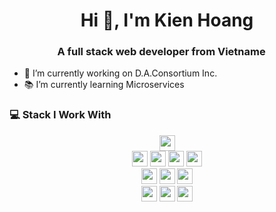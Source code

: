 <h1 align="center">Hi 👋, I'm Kien Hoang</h1>
<h3 align="center">A full stack web developer from Vietname <img src="https://img-premium.flaticon.com/png/512/3092/premium/3092413.png?token=exp=1633335420~hmac=09544551e2155729073f1e2ef560263d" width="14"/> </h3>

- 💼 I’m currently working on D.A.Consortium Inc.
- 📚 I’m currently learning Microservices

### 💻 Stack I Work With

<p  align="center">

<!-- Programming Language -->
<img src="https://img.shields.io/badge/JavaScript-F7DF1E?style=for-the-badge&logo=javascript&logoColor=black" height="25">
  
<br>
<img src="https://img.shields.io/badge/next.js-000000?style=for-the-badge&logo=nextdotjs&logoColor=white" height="25">
<img src="https://img.shields.io/badge/React-20232A?style=for-the-badge&logo=react&logoColor=61DAFB" height="25">
<img src="https://img.shields.io/badge/Express.js-000000?style=for-the-badge&logo=Supabase&logoColor=white" height="25">
<img src="https://img.shields.io/badge/Node.js-43853D?style=for-the-badge&logo=node-dot-js&logoColor=white" height="25">

<!-- Database -->
<br>
<img src="https://img.shields.io/badge/mysql-4479A1.svg?&style=for-the-badge&logo=mysql&logoColor=white" height="25"/>
<img src="https://img.shields.io/badge/PostgreSQL-316192?style=for-the-badge&logo=postgresql&logoColor=white" height="25">
<img src="https://img.shields.io/badge/MongoDB-4EA94B?style=for-the-badge&logo=mongodb&logoColor=white" height="25">

<!-- Infrastructure -->

<!-- Tools -->
<br>
<img src="https://img.shields.io/badge/Postman-FF6C37?style=for-the-badge&logo=Postman&logoColor=white" height="25">
<img src="https://img.shields.io/badge/Git-F05032?style=for-the-badge&logo=git&logoColor=white" height="25">
<img src="https://img.shields.io/badge/Visual_Studio_Code-0078D4?style=for-the-badge&logo=visual%20studio%20code&logoColor=white" height="25">
